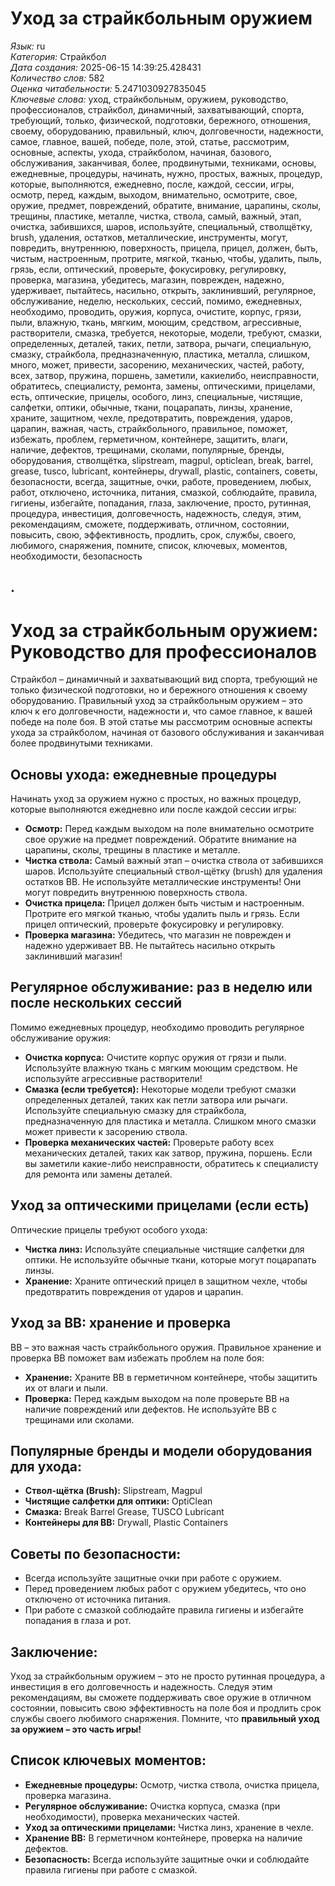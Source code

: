 # Уход за страйкбольным оружием

*Язык:* ru  
*Категория:* Страйкбол  
*Дата создания:* 2025-06-15 14:39:25.428431  
*Количество слов:* 582  
*Оценка читабельности:* 5.2471030927835045  
*Ключевые слова:* уход, страйкбольным, оружием, руководство, профессионалов, страйкбол, динамичный, захватывающий, спорта, требующий, только, физической, подготовки, бережного, отношения, своему, оборудованию, правильный, ключ, долговечности, надежности, самое, главное, вашей, победе, поле, этой, статье, рассмотрим, основные, аспекты, ухода, страйкболом, начиная, базового, обслуживания, заканчивая, более, продвинутыми, техниками, основы, ежедневные, процедуры, начинать, нужно, простых, важных, процедур, которые, выполняются, ежедневно, после, каждой, сессии, игры, осмотр, перед, каждым, выходом, внимательно, осмотрите, свое, оружие, предмет, повреждений, обратите, внимание, царапины, сколы, трещины, пластике, металле, чистка, ствола, самый, важный, этап, очистка, забившихся, шаров, используйте, специальный, стволщётку, brush, удаления, остатков, металлические, инструменты, могут, повредить, внутреннюю, поверхность, прицела, прицел, должен, быть, чистым, настроенным, протрите, мягкой, тканью, чтобы, удалить, пыль, грязь, если, оптический, проверьте, фокусировку, регулировку, проверка, магазина, убедитесь, магазин, поврежден, надежно, удерживает, пытайтесь, насильно, открыть, заклинивший, регулярное, обслуживание, неделю, нескольких, сессий, помимо, ежедневных, необходимо, проводить, оружия, корпуса, очистите, корпус, грязи, пыли, влажную, ткань, мягким, моющим, средством, агрессивные, растворители, смазка, требуется, некоторые, модели, требуют, смазки, определенных, деталей, таких, петли, затвора, рычаги, специальную, смазку, страйкбола, предназначенную, пластика, металла, слишком, много, может, привести, засорению, механических, частей, работу, всех, затвор, пружина, поршень, заметили, какиелибо, неисправности, обратитесь, специалисту, ремонта, замены, оптическими, прицелами, есть, оптические, прицелы, особого, линз, специальные, чистящие, салфетки, оптики, обычные, ткани, поцарапать, линзы, хранение, храните, защитном, чехле, предотвратить, повреждения, ударов, царапин, важная, часть, страйкбольного, правильное, поможет, избежать, проблем, герметичном, контейнере, защитить, влаги, наличие, дефектов, трещинами, сколами, популярные, бренды, оборудования, стволщётка, slipstream, magpul, opticlean, break, barrel, grease, tusco, lubricant, контейнеры, drywall, plastic, containers, советы, безопасности, всегда, защитные, очки, работе, проведением, любых, работ, отключено, источника, питания, смазкой, соблюдайте, правила, гигиены, избегайте, попадания, глаза, заключение, просто, рутинная, процедура, инвестиция, долговечность, надежность, следуя, этим, рекомендациям, сможете, поддерживать, отличном, состоянии, повысить, свою, эффективность, продлить, срок, службы, своего, любимого, снаряжения, помните, список, ключевых, моментов, необходимости, безопасность

.
---

# Уход за страйкбольным оружием: Руководство для профессионалов

Страйкбол – динамичный и захватывающий вид спорта, требующий не только физической подготовки, но и бережного отношения к своему оборудованию. Правильный уход за страйкбольным оружием – это ключ к его долговечности, надежности и, что самое главное, к вашей победе на поле боя. В этой статье мы рассмотрим основные аспекты ухода за страйкболом, начиная от базового обслуживания и заканчивая более продвинутыми техниками.

## Основы ухода: ежедневные процедуры

Начинать уход за оружием нужно с простых, но важных процедур, которые выполняются ежедневно или после каждой сессии игры:

*   **Осмотр:** Перед каждым выходом на поле внимательно осмотрите свое оружие на предмет повреждений. Обратите внимание на царапины, сколы, трещины в пластике и металле.
*   **Чистка ствола:** Самый важный этап – очистка ствола от забившихся шаров. Используйте специальный ствол-щётку (brush) для удаления остатков BB.  Не используйте металлические инструменты! Они могут повредить внутреннюю поверхность ствола.
*   **Очистка прицела:** Прицел должен быть чистым и настроенным. Протрите его мягкой тканью, чтобы удалить пыль и грязь. Если прицел оптический, проверьте фокусировку и регулировку.
*   **Проверка магазина:** Убедитесь, что магазин не поврежден и надежно удерживает BB.  Не пытайтесь насильно открыть заклинивший магазин!

## Регулярное обслуживание: раз в неделю или после нескольких сессий

Помимо ежедневных процедур, необходимо проводить регулярное обслуживание оружия:

*   **Очистка корпуса:** Очистите корпус оружия от грязи и пыли. Используйте влажную ткань с мягким моющим средством. Не используйте агрессивные растворители!
*   **Смазка (если требуется):** Некоторые модели требуют смазки определенных деталей, таких как петли затвора или рычаги.  Используйте специальную смазку для страйкбола, предназначенную для пластика и металла. Слишком много смазки может привести к засорению ствола.
*   **Проверка механических частей:** Проверьте работу всех механических деталей, таких как затвор, пружина, поршень. Если вы заметили какие-либо неисправности, обратитесь к специалисту для ремонта или замены деталей.

## Уход за оптическими прицелами (если есть)

Оптические прицелы требуют особого ухода:

*   **Чистка линз:** Используйте специальные чистящие салфетки для оптики. Не используйте обычные ткани, которые могут поцарапать линзы.
*   **Хранение:** Храните оптический прицел в защитном чехле, чтобы предотвратить повреждения от ударов и царапин.

## Уход за BB: хранение и проверка

BB – это важная часть страйкбольного оружия. Правильное хранение и проверка BB поможет вам избежать проблем на поле боя:

*   **Хранение:** Храните BB в герметичном контейнере, чтобы защитить их от влаги и пыли.
*   **Проверка:** Перед каждым выходом на поле проверьте BB на наличие повреждений или дефектов.  Не используйте BB с трещинами или сколами.

## Популярные бренды и модели оборудования для ухода:

*   **Ствол-щётка (Brush):**  Slipstream, Magpul
*   **Чистящие салфетки для оптики:**  OptiClean
*   **Смазка:** Break Barrel Grease, TUSCO Lubricant
*   **Контейнеры для BB:**  Drywall, Plastic Containers

## Советы по безопасности:

*   Всегда используйте защитные очки при работе с оружием.
*   Перед проведением любых работ с оружием убедитесь, что оно отключено от источника питания.
*   При работе с смазкой соблюдайте правила гигиены и избегайте попадания в глаза и рот.

## Заключение:

Уход за страйкбольным оружием – это не просто рутинная процедура, а инвестиция в его долговечность и надежность. Следуя этим рекомендациям, вы сможете поддерживать свое оружие в отличном состоянии, повысить свою эффективность на поле боя и продлить срок службы своего любимого снаряжения. Помните, что **правильный уход за оружием – это часть игры!**

## Список ключевых моментов:

*   **Ежедневные процедуры:** Осмотр, чистка ствола, очистка прицела, проверка магазина.
*   **Регулярное обслуживание:** Очистка корпуса, смазка (при необходимости), проверка механических частей.
*   **Уход за оптическими прицелами:** Чистка линз, хранение в чехле.
*   **Хранение BB:** В герметичном контейнере, проверка на наличие дефектов.
*   **Безопасность:** Всегда используйте защитные очки и соблюдайте правила гигиены при работе с смазкой.
